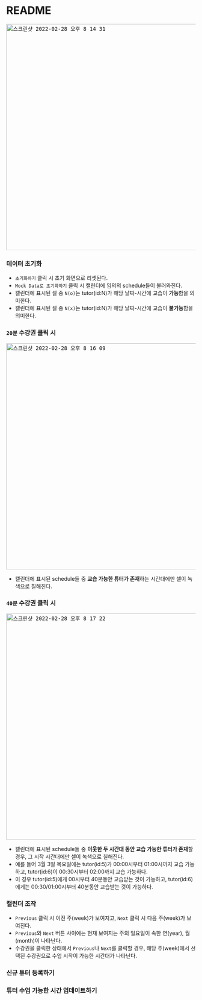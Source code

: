 # README

<kbd><img width="600" alt="스크린샷 2022-02-28 오후 8 14 31" src="https://user-images.githubusercontent.com/39628758/155973961-19a3033d-726e-411b-b552-af9f13446659.png"></kbd>

### 데이터 초기화
* `초기화하기` 클릭 시 초기 화면으로 리셋된다.
* `Mock Data로 초기화하기` 클릭 시 캘린더에 임의의 schedule들이 불러와진다.
* 캘린더에 표시된 셀 중 `N(o)`는 tutor(id:N)가 해당 날짜-시간에 교습이 **가능**함을 의미한다.
* 캘린더에 표시된 셀 중 `N(x)`는 tutor(id:N)가 해당 날짜-시간에 교습이 **불가능**함을 의미한다.

### `20분` 수강권 클릭 시
<kbd><img width="600" alt="스크린샷 2022-02-28 오후 8 16 09" src="https://user-images.githubusercontent.com/39628758/155974245-71d1f35f-e285-4976-bffd-c73cc456cfad.png"></kbd>
* 캘린더에 표시된 schedule들 중 **교습 가능한 튜터가 존재**하는 시간대에만 셀이 녹색으로 칠해진다.

### `40분` 수강권 클릭 시
<kbd><img width="600" alt="스크린샷 2022-02-28 오후 8 17 22" src="https://user-images.githubusercontent.com/39628758/155974409-fca5307c-be7f-4966-b8d5-2d8e2dfade96.png"></kbd>
* 캘린더에 표시된 schedule들 중 **이웃한 두 시간대 동안 교습 가능한 튜터가 존재**할 경우, 그 시작 시간대에만 셀이 녹색으로 칠해진다.
* 예를 들어 3월 3일 목요일에는 tutor(id:5)가 00:00시부터 01:00시까지 교습 가능하고, tutor(id:6)이 00:30시부터 02:00까지 교습 가능하다.
* 이 경우 tutor(id:5)에게 00시부터 40분동안 교습받는 것이 가능하고, tutor(id:6)에게는 00:30/01:00시부터 40분동안 교습받는 것이 가능하다.

### 캘린더 조작
* `Previous` 클릭 시 이전 주(week)가 보여지고, `Next` 클릭 시 다음 주(week)가 보여진다.
* `Previous`와 `Next` 버튼 사이에는 현재 보여지는 주의 일요일이 속한 연(year), 월(month)이 나타난다.
* 수강권을 클릭한 상태에서 `Previous`나 `Next`를 클릭할 경우, 해당 주(week)에서 선택된 수강권으로 수업 시작이 가능한 시간대가 나타난다.

### 신규 튜터 등록하기 

### 튜터 수업 가능한 시간 업데이트하기



